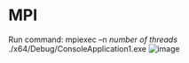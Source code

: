 # MPI
Run command: mpiexec –n *number of threads* ./x64/Debug/ConsoleApplication1.exe
![image](https://user-images.githubusercontent.com/89924895/211625128-9c905c77-8e17-452e-8f27-acc5ee408b6f.png)
